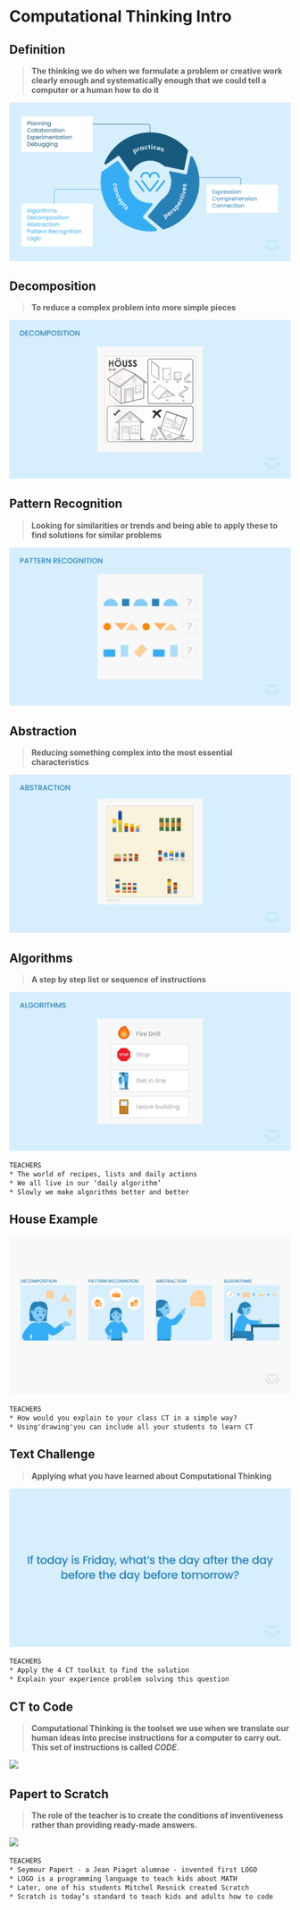 # Computational Thinking Intro


## Definition
> **The thinking we do when we formulate a problem or creative work clearly enough and systematically enough that we could tell a computer or a human how to do it**

![](./assets/images/am-ct-intro/CT_Intro_Slides_1.png)

<!-- TEACHERS
* CT comes from classical philosophy
* How the human mind think and finds solutions to problems?
* The 4 Pillars are in no specific order -->

## Decomposition
> **To reduce a complex problem into more simple pieces**

![](./assets/images/am-ct-intro/CT_Intro_Slides_2.png)

<!-- TEACHERS
* Use the path of least resistance
* Start with what you know, the rest will unfold naturally
* Do not try to solve 'everything' at the same time -->

## Pattern Recognition
> **Looking for similarities or trends and being able to apply these to find solutions for similar problems**

![](./assets/images/am-ct-intro/CT_Intro_Slides_3.png)

<!-- TEACHERS
* What it’s been repeated several times in this sequence?
* Allows us to simplify the problem into a more precise one
* Gives birth to language through an agreement
* Connected to MEMORY: Without it, we cannot recognize anything -->

## Abstraction
> **Reducing something complex into the most essential characteristics**

![](./assets/images/am-ct-intro/CT_Intro_Slides_4.png)

<!-- TEACHERS
* The least obvious of all of them
* To find what is fundamental takes time and effort
* Only practice makes you better at what is essential in something
* It’s today’s data
* Fundamental for AI -->

## Algorithms
> **A step by step list or sequence of instructions**

![](./assets/images/am-ct-intro/CT_Intro_Slides_5.png)

    TEACHERS
    * The world of recipes, lists and daily actions
    * We all live in our ‘daily algorithm’
    * Slowly we make algorithms better and better

## House Example

![](./assets/images/am-ct-intro/CT_Intro_Slides_6.png)

    TEACHERS
    * How would you explain to your class CT in a simple way? 
    * Using'drawing'you can include all your students to learn CT

## Text Challenge 
> **Applying what you have learned about Computational Thinking**

![](./assets/images/am-ct-intro/CT_Intro_Slides_7.png)

    TEACHERS
    * Apply the 4 CT toolkit to find the solution
    * Explain your experience problem solving this question

<!-- ## Students Table CT?
> Computational Thinking is the toolset we use when we translate our human ideas into precise instructions for a computer to carry  out. Those instructions are called **CODE**.

![](/assets/images/am-ct-intro/CT_Intro_Slides_8.png)

Observe this table with attention and answer the following questions:

    TEACHERS
    * Which students are doing well? Improving? Sliding?
    * Which test was the whole group well prepared/not well prepared for?
    * Which CT elements would you use to find an answer? -->



## CT to Code
> **Computational Thinking is the toolset we use when we translate our human ideas into precise instructions for a computer to carry  out. This set of instructions is called *CODE***.

![](/assets/images/am-ct-intro/CT_Intro_Slides_9.png)

<!-- TEACHERS
* Modern computers replaced the old  group of women matemathicians
* Grace Hopper - Room of Parabolic Calculations - COBOL
* The Art of giving instructions has become a powerfull skill -->

## Papert to Scratch

> **The role of the teacher is to create the conditions of inventiveness rather than providing ready-made answers.**

![](/assets/images/am-ct-intro/CT_Intro_Slides_10.png)

    TEACHERS
    * Seymour Papert - a Jean Piaget alumnae - invented first LOGO
    * LOGO is a programming language to teach kids about MATH
    * Later, one of his students Mitchel Resnick created Scratch
    * Scratch is today’s standard to teach kids and adults how to code



